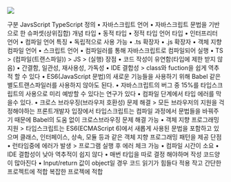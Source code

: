 ![](2023-02-11-00-59-15.png)


구분	JavsScript	TypeScript
정의	• 자바스크립트 언어	• 자바스크립트 문법을 기반으로 한 슈퍼셋(상위집합) 개념
타입	• 동적 타입	• 정적 타입
언어 타입	• 인터프리터 언어	• 컴파일 언어
특징	• 독립적으로 사용 가능	• .ts 확장자
	• .js 확장자	• 객체 지향 컴파일 언어
	• 스크립트 언어	• 컴파일러를 통해 자바스크립트로 컴파일되어 실행
		• TS > (컴파일(트랜스파일)) > JS > (실행)
장점	• 코드 작성이 유연함(타입에 제한 받지 않음)	• 간결함, 일관성, 재사용성, 가독성
		• IDE 결합성 > class와 fuction을 쉽게 역추적 할 수 있다
		• ES6(JavaScript 문법)의  새로운 기능들을 사용하기 위해 Babel 같은 별도트랜스파일러를 사용하지 않아도 된다.
		• 자바스크립트의 버그 중 15%를 타입스크립트의 사용으로 미리 예방할 수 있다는 연구가 있다
		• 컴파일 단계에서 타입 에러를 막을수 있다.
		• 크로스 브라우징(브라우저 호환성) 문제 해결 > 모든 브라우저의 지원을 걱정해야하는 프론트개발자 입장에서 타입스크립트는 컴파일 과정에서 문법들을 바꿔주기 때문에 Babel의 도움 없이 크로스브라우징 문제 해결 가능
		• 객체 지향 프로그래밍 지원 > 타입스크립트는 ES6(ECMAScript 6)에서 새롭게 사용된 문법을 포함하고 있으며 클래스, 인터페이스, 상속, 모듈 등과 같은 객체 지향 프로그래밍 패턴을 제공
단점	• 런타임중에 에러가 발생 > 프로그램 실행 후 에러 체크 가능	• 컴파일 시간이 소요
	• IDE 결합성이 낮아 역추적이 쉽지 않다	• 매번 타입을 따로 결정 해야하며 작성 코드양이 많아진다
	• Input/return 값이 object일 경우 코드 읽기가 힘들다
적용	작고 간단한 프로젝트에 적합	복잡한 프로젝에 적합
